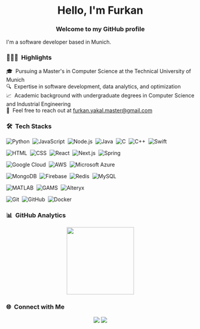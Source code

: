 <!--
## Hi there 👋


**Yakal/Yakal** is a ✨ _special_ ✨ repository because its `README.md` (this file) appears on your GitHub profile.

Here are some ideas to get you started:

- 🔭 I’m currently working on ...
- 🌱 I’m currently learning ...
- 👯 I’m looking to collaborate on ...
- 🤔 I’m looking for help with ...
- 💬 Ask me about ...
- 📫 How to reach me: ...
- 😄 Pronouns: ...
- ⚡ Fun fact: ...
-->

<h1 align="center">Hello, I'm Furkan</h1>
<h3 align="center">Welcome to my GitHub profile</h3>

I'm a software developer based in Munich.

### 👨🏻‍💻 &nbsp;Highlights

🎓 &nbsp;Pursuing a Master's in Computer Science at the Technical University of Munich\
🔍 &nbsp;Expertise in software development, data analytics, and optimization\
📈 &nbsp;Academic background with undergraduate degrees in Computer Science and Industrial Engineering\
📧 &nbsp;Feel free to reach out at furkan.yakal.master@gmail.com

### 🛠 &nbsp;Tech Stacks

![Python](https://img.shields.io/badge/-Python-05122A?style=flat&logo=Python&logoColor=FFE873)&nbsp;
![JavaScript](https://img.shields.io/badge/-JavaScript-05122A?style=flat&logo=javascript)&nbsp; 
![Node.js](https://img.shields.io/badge/-Node.js-05122A?style=flat&logo=node.js)&nbsp;
![Java](https://img.shields.io/badge/-Java-05122A?style=flat&logo=Java&logoColor=FFA518)&nbsp;
![C](https://img.shields.io/badge/-C-05122A?style=flat&logo=c&logoColor=A8B9CC)&nbsp;
![C++](https://img.shields.io/badge/-C++-05122A?style=flat&logo=C%2B%2B&logoColor=00599C)&nbsp;
![Swift](https://img.shields.io/badge/-Swift-05122A?style=flat&logo=Swift&logoColor=FA7343)&nbsp;

![HTML](https://img.shields.io/badge/-HTML-05122A?style=flat&logo=HTML5)&nbsp;
![CSS](https://img.shields.io/badge/-CSS-05122A?style=flat&logo=CSS3&logoColor=1572B6)&nbsp;
![React](https://img.shields.io/badge/-React-05122A?style=flat&logo=react)&nbsp;
![Next.js](https://img.shields.io/badge/-Next.js-05122A?style=flat&logo=next.js)&nbsp;
![Spring](https://img.shields.io/badge/-Spring-05122A?style=flat&logo=spring)

![Google Cloud](https://img.shields.io/badge/-google-05122A?style=flat&logo=google-cloud)&nbsp;
![AWS](https://img.shields.io/badge/-AWS-05122A?style=flat&logo=amazon)&nbsp;
![Microsoft Azure](https://img.shields.io/badge/-Azure-05122A?style=flat&logo=microsoft-azure)&nbsp;

![MongoDB](https://img.shields.io/badge/-MongoDB-05122A?style=flat&logo=mongodb)&nbsp;
![Firebase](https://img.shields.io/badge/-firebase-05122A?style=flat&logo=firebase)&nbsp;
![Redis](https://img.shields.io/badge/-Redis-05122A?style=flat&logo=redis)&nbsp;
![MySQL](https://img.shields.io/badge/-MySQL-05122A?style=flat&logo=mysql)&nbsp;

![MATLAB](https://img.shields.io/badge/-MATLAB-05122A?style=flat&logo=mathworks)&nbsp;
![GAMS](https://img.shields.io/badge/-GAMS-05122A?style=flat&logo=gams)&nbsp;
![Alteryx](https://img.shields.io/badge/-Alteryx-05122A?style=flat&logo=alteryx)&nbsp;

![Git](https://img.shields.io/badge/-Git-05122A?style=flat&logo=git)&nbsp;
![GitHub](https://img.shields.io/badge/-GitHub-05122A?style=flat&logo=github)&nbsp;
![Docker](https://img.shields.io/badge/-Docker-05122A?style=flat&logo=docker)&nbsp;

### 📊 &nbsp;GitHub Analytics

<p align="center">
<a href="https://github.com/furkanyakal">
  <img height="180em" src="https://github-readme-stats-eight-theta.vercel.app/api/top-langs/?username=furkanyakal&layout=compact&langs_count=8&theme=algolia"/>
</a>
</p>

### 🌐 &nbsp;Connect with Me

<p align="center"> 
<a href="https://linkedin.com/in/furkan-yakal"><img src="https://img.shields.io/badge/-Furkan%20Yakal-0077B5?style=flat&logo=Linkedin&logoColor=white"/></a>
<a href="mailto:furkan.yakal.master@gmail.com"><img src="https://img.shields.io/badge/-furkan.yakal.master@gmail.com-D14836?style=flat&logo=Gmail&logoColor=white"/></a>
</p>